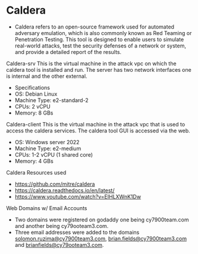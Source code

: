 # Caldera 
  - Caldera refers to an open-source framework used for automated adversary emulation, which is also commonly known as Red Teaming or Penetration Testing. This tool is designed to enable users to simulate real-world attacks, test the security defenses of a network or system, and provide a detailed report of the results.
    
  Caldera-srv 
    This is the virtual machine in the attack vpc on which the caldera tool is installed and run. The server has two network interfaces one is internal and the other external.
   * Specifications
   * OS: Debian Linux
   * Machine Type: e2-standard-2
   * CPUs: 2 vCPU
   * Memory: 8 GBs
    
 Caldera-client
  This is the virtual machine in the attack vpc that is used to access the caldera services. The caldera tool GUI is accessed via the web.
  * OS: Windows server 2022
  * Machine Type: e2-medium
  * CPUs: 1-2 vCPU (1 shared core)
  * Memory: 4 GBs
  
Caldera Resources used
* https://github.com/mitre/caldera
* https://caldera.readthedocs.io/en/latest/
* https://www.youtube.com/watch?v=EIHLXWnK1Dw

Web Domains w/ Email Accounts
  - Two domains were registered on godaddy one being cy7900team.com and another being cy79ooteam3.com.
  - Three email addresses were added to the domains solomon.ruzima@cy7900team3.com, brian.fields@cy7900team3.com and brianfields@cy79ooteam3.com.
